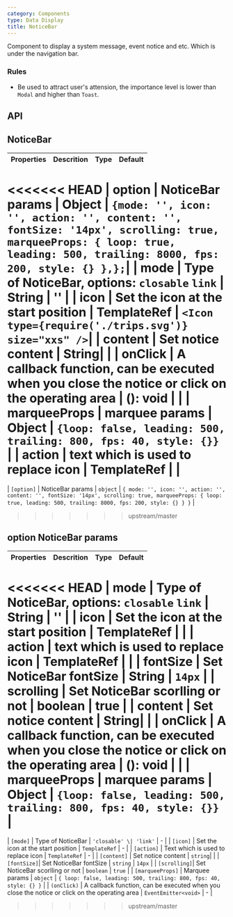 ```yaml
---
category: Components
type: Data Display
title: NoticeBar
---
```


Component to display a system message, event notice and etc. Which is under the navigation bar.

### Rules

- Be used to attract user's attension, the importance level is lower than `Modal` and higher than `Toast`.

## API

## NoticeBar
Properties | Descrition | Type | Default
-----------|------------|------|--------
<<<<<<< HEAD
| option | NoticeBar params | Object | `{mode: '', icon: '', action: '', content: '', fontSize: '14px', scrolling: true, marqueeProps: { loop: true, leading: 500, trailing: 8000, fps: 200, style: {} },};`|
| mode    | Type of NoticeBar, options: `closable` `link`   | String |  ''  |
| icon    | Set the icon at the start position  |  TemplateRef | `<Icon type={require('./trips.svg')} size="xxs" />`|
| content | Set notice content | String| |
| onClick | A callback function, can be executed when you close the notice or click on the operating area   | (): void | <span> </span> |
| marqueeProps | marquee params       | Object | `{loop: false, leading: 500, trailing: 800, fps: 40, style: {}}`  |
| action | text which is used to replace icon | TemplateRef | <span> </span> |
=======
| `[option]` | NoticeBar params | `object` | `{ mode: '', icon: '', action: '', content: '', fontSize: '14px', scrolling: true, marqueeProps: { loop: true, leading: 500, trailing: 8000, fps: 200, style: {} } }` |
>>>>>>> upstream/master

## option NoticeBar params
Properties | Descrition | Type | Default
-----------|------------|------|--------
<<<<<<< HEAD
| mode    | Type of NoticeBar, options: `closable` `link`   | String |  ''  |
| icon    | Set the icon at the start position  |  TemplateRef | |
| action | text which is used to replace icon | TemplateRef | <span> </span> |
| fontSize | Set NoticeBar fontSize | String | `14px` |
| scrolling | Set NoticeBar scorlling or not | boolean | true |
| content | Set notice content | String| |
| onClick | A callback function, can be executed when you close the notice or click on the operating area   | (): void | <span> </span> |
| marqueeProps | marquee params       | Object | `{loop: false, leading: 500, trailing: 800, fps: 40, style: {}}`  |
=======
| `[mode]` | Type of NoticeBar | `'closable' \| 'link'` | - |
| `[icon]` | Set the icon at the start position | `TemplateRef` | - |
| `[action]` | Text which is used to replace icon | `TemplateRef` | - |
| `[content]` | Set notice content | `string`| |
| `[fontSize]`| Set NoticeBar fontSize | `string` | `14px` |
| `[scrolling]`| Set NoticeBar scorlling or not | `boolean` | `true` |
| `[marqueeProps]` | Marquee params | `object` | `{ loop: false, leading: 500, trailing: 800, fps: 40, style: {} }` |
| `(onClick)` | A callback function, can be executed when you close the notice or click on the operating area | `EventEmitter<void>` | - |
>>>>>>> upstream/master
